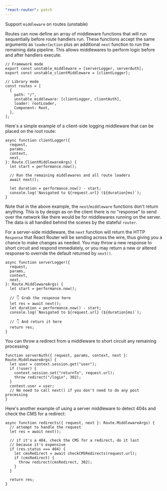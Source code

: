```yaml
---
"react-router": patch
---
```


Support `middleware` on routes (unstable)

Routes can now define an array of middleware functions that will run sequentially before route handlers run. These functions accept the same arguments as `loader`/`action` plus an additional `next` function to run the remaining data pipeline. This allows middlewares to perform logic before and after handlers execute.

```tsx
// Framework mode
export const unstable_middleware = [serverLogger, serverAuth];
export const unstable_clientMiddleware = [clientLogger];

// Library mode
const routes = [
  {
    path: "/",
    unstable_middleware: [clientLogger, clientAuth],
    loader: rootLoader,
    Component: Root,
  },
];
```

Here's a simple example of a client-side logging middleware that can be placed on the root route:

```tsx
async function clientLogger({
  request,
  params,
  context,
  next,
}: Route.ClientMiddlewareArgs) {
  let start = performance.now();

  // Run the remaining middlewares and all route loaders
  await next();

  let duration = performance.now() - start;
  console.log(`Navigated to ${request.url} (${duration}ms)`);
}
```

Note that in the above example, the `next`/`middleware` functions don't return anything. This is by design as on the client there is no "response" to send over the network like there would be for middlewares running on the server. The data is all handled behind the scenes by the stateful `router`.

For a server-side middleware, the `next` function will return the HTTP `Response` that React Router will be sending across the wire, thus giving you a chance to make changes as needed. You may throw a new response to short circuit and respond immediately, or you may return a new or altered response to override the default returned by `next()`.

```tsx
async function serverLogger({
  request,
  params,
  context,
  next,
}: Route.MiddlewareArgs) {
  let start = performance.now();

  // 👇 Grab the response here
  let res = await next();
  let duration = performance.now() - start;
  console.log(`Navigated to ${request.url} (${duration}ms)`);

  // 👇 And return it here
  return res;
}
```

You can throw a redirect from a middleware to short circuit any remaining processing:

```tsx
function serverAuth({ request, params, context, next }: Route.MiddlewareArgs) {
  let user = context.session.get("user");
  if (!user) {
    context.session.set("returnTo", request.url);
    throw redirect("/login", 302);
  }
  context.user = user;
  // No need to call next() if you don't need to do any post processing
}
```

Here's another example of using a server middleware to detect 404s and check the CMS for a redirect:

```tsx
async function redirects({ request, next }: Route.MiddlewareArgs) {
  // attempt to handle the request
  let res = await next();

  // if it's a 404, check the CMS for a redirect, do it last
  // because it's expensive
  if (res.status === 404) {
    let cmsRedirect = await checkCMSRedirects(request.url);
    if (cmsRedirect) {
      throw redirect(cmsRedirect, 302);
    }
  }

  return res;
}
```
